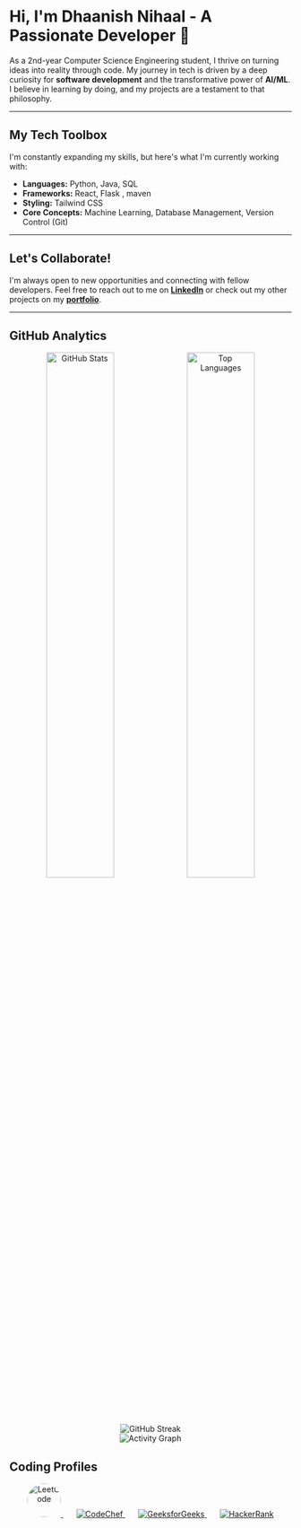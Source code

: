# Hi, I'm Dhaanish Nihaal - A Passionate Developer 👋

As a 2nd-year Computer Science Engineering student, I thrive on turning ideas into reality through code. My journey in tech is driven by a deep curiosity for **software development** and the transformative power of **AI/ML**. I believe in learning by doing, and my projects are a testament to that philosophy.

---


## My Tech Toolbox

I'm constantly expanding my skills, but here's what I'm currently working with:

- **Languages:** Python, Java, SQL
- **Frameworks:** React, Flask , maven
- **Styling:** Tailwind CSS
- **Core Concepts:** Machine Learning, Database Management, Version Control (Git)

---

## Let's Collaborate!

I'm always open to new opportunities and connecting with fellow developers. Feel free to reach out to me on **[LinkedIn](https://linkedin.com/in/dhaanish-nihaal)** or check out my other projects on my **[portfolio](https://github.com/DhaanishNihaal)**.

---

## GitHub Analytics  

<div align="center">

<img width="49%" src="https://github-readme-stats.vercel.app/api?username=DhaanishNihaal&show_icons=true&theme=dark&hide_border=true&count_private=true&bg_color=0D1117&title_color=4F46E5&text_color=FFFFFF&icon_color=4F46E5&ring_color=4F46E5&border_color=4F46E5" alt="GitHub Stats" />
<img width="49%" src="https://github-readme-stats.vercel.app/api/top-langs/?username=DhaanishNihaal&layout=compact&theme=dark&hide_border=true&bg_color=0D1117&title_color=4F46E5&text_color=FFFFFF&border_color=4F46E5" alt="Top Languages" />

</div>

<div align="center">

<img src="https://github-readme-streak-stats.herokuapp.com/?user=DhaanishNihaal&theme=dark&hide_border=true&background=0D1117&stroke=4F46E5&ring=4F46E5&fire=4F46E5&currStreakNum=FFFFFF&sideNums=FFFFFF&currStreakLabel=4F46E5&sideLabels=4F46E5&dates=FFFFFF" alt="GitHub Streak" />

</div>

<div align="center">

<img src="https://github-readme-activity-graph.vercel.app/graph?username=DhaanishNihaal&theme=react-dark&hide_border=true&bg_color=0D1117&color=4F46E5&line=4F46E5&point=FFFFFF&area=true&area_color=4F46E5&title_color=4F46E5" alt="Activity Graph" />

</div>

## Coding Profiles  
<p align="center">

  <a href="https://leetcode.com/nihaal11nihaal/" target="_blank">
    <img src="https://cdn.jsdelivr.net/gh/devicons/devicon/icons/leetcode/leetcode-original.svg" alt="LeetCode" width="60" height="60" style="border-radius:50%;"/>
  </a>&nbsp;&nbsp;&nbsp;&nbsp;&nbsp;

  <a href="https://www.codechef.com/users/kit23bam013" target="_blank">
    <img src="https://img.shields.io/badge/CodeChef-5B4638?style=for-the-badge&logo=codechef&logoColor=white" alt="CodeChef" />
  </a>&nbsp;&nbsp;&nbsp;&nbsp;&nbsp;

  <a href="https://auth.geeksforgeeks.org/user/your_username" target="_blank">
    <img src="https://upload.wikimedia.org/wikipedia/commons/4/43/GeeksforGeeks.svg" alt="GeeksforGeeks" />
  </a>&nbsp;&nbsp;&nbsp;&nbsp;&nbsp;

  <a href="https://www.hackerrank.com/your_username" target="_blank">
    <img src="https://img.shields.io/badge/HackerRank-2EC866?style=for-the-badge&logo=hackerrank&logoColor=white" alt="HackerRank" />
  </a>

</p>







